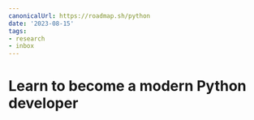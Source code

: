 ```yaml
---
canonicalUrl: https://roadmap.sh/python
date: '2023-08-15'
tags:
- research
- inbox
---
```


# Learn to become a modern Python developer
